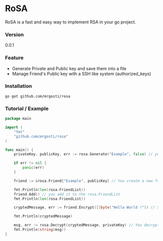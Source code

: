 # RoSA

RoSA is a fast and easy way to implement RSA in your go project.

### Version
0.0.1


### Feature
 - Generate Private and Public key and save them into a file
 - Manage Friend's Public key with a SSH like system (authorized_keys)

### Installation

```shell
go get github.com/mrgosti/rosa
```

### Tutorial / Example

```go
package main

import (
	"fmt"
	"github.com/mrgosti/rosa"
)

func main() {
	privateKey, publicKey, err := rosa.Generate("Example", false) // you generate a Key pair that you will use later (no need to save them)

	if err != nil {
		panic(err)
	}

	friend := &rosa.Friend{"Example", publicKey} // You create a new friends using your publickey as test

	fmt.Println(len(rosa.FriendList))
	friend.Add() // you add it to the rosa.FriendList
	fmt.Println(len(rosa.FriendList))

	cryptedMessage, err := friend.Encrypt([]byte("Hello World !")) // Same as doing rosa.Encrypt([]byte("Hello World !"), friend.PublicKey)

	fmt.Println(cryptedMessage)

	msg, err := rosa.Decrypt(cryptedMessage, privateKey) // You decrypt it as well
	fmt.Println(string(msg))
}
```
